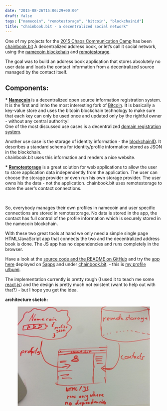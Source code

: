 ```yaml
---
date: "2015-08-26T15:06:29+00:00"
draft: false
tags: ["namecoin", "remotestorage", "bitcoin", "blockchainid"]
title: "chainbook.bit - a decentralized social network"
---
```


<p>One of my projects for the <a href="https://events.ccc.de/camp/2015/wiki/Main_Page">2015 Chaos Communication Camp</a>&nbsp;has been <a href="https://github.com/bumi/chainbook.bit">chainbook.bit</a>&nbsp;A decentralized address book, or let’s call it social network, using the <a href="http://namecoin.info">namecoin blockchain</a> and <a href="http://remotestorage.io">remotestorage</a>.</p><p>The goal was to build an address book application that stores absolutely no user data and loads the contact information from a decentralized source managed by the contact itself.</p><h2>Components:</h2><p><b>*&nbsp;<a href="http://namecoin.org">Namecoin</a> </b>is a decentralized open source information registration system. It is the first and imho the most interesting fork of <a href="https://bitcoin.org">Bitcoin</a>. It is basically a key-value store and uses the bitcoin blockchain technology to make sure that each key can only be used once and updated only by the rightful owner - without any central authority!<br>One of the most discussed use cases is a decentralized <a href="https://bit.namecoin.info/">domain registration system</a>. &nbsp;</p><p>Another use case is the storage of identity information - the <a href="https://github.com/blockstack/blockstack/wiki/Blockchain-ID">blockchainID</a>. It describes a standard schema for identity/profile information stored as JSON in the blockchain.&nbsp;<br>chainbook.bit uses this information and renders a nice website.&nbsp;</p><p><b>*&nbsp;<a href="http://remotestorage.io/">Remotestorage</a></b> is a great solution for web applications to allow the user to store application data independently from the application. The user can choose the storage provider or even run his own storage provider. The user owns his the data - not the application. chainbook.bit uses remotestorage to store the user’s contact connections.&nbsp;</p><p><br></p><p>So, everybody manages their own profiles in namecoin and user specific connections are stored in remotestorage. No data is stored in the app, the contact has full control of the profile information which is securely stored in the namecoin blockchain.&nbsp;</p><p>With these two great tools at hand we only need a simple single page HTML/JavaScript app that connects the two and the decentralized address book is done. The JS app has no dependencies and runs completely in the browser.</p><p>Have a look at the <a href="https://github.com/bumi/chainbook.bit">source code and the README on GitHub</a>&nbsp;and try the <a href="https://chainbook.5apps.com/">app here</a>&nbsp;deployed on <a href="http://5apps.com">5apps</a>&nbsp;and under <a href="http://chainbook.bit">chainbook.bit</a>. - this is <a href="https://chainbook.5apps.com/bumi">my profile u/bumi</a>.&nbsp;</p><p>The implementation currently is pretty rough (I used it to teach me some <a href="https://facebook.github.io/react/">react.js</a>) and the design is pretty much not existent (want to help out with that?) - but I hope you get the idea.&nbsp;</p><p><b>architecture sketch:</b></p><figure data-orig-width="3264" data-orig-height="2448" class="tmblr-full"><img src="/img/2015-08-26-chainbookbit---a-decentralized-social-network/0a77123f89feb5490007a692bfe2f89098a657d10bc8f44d4f84b7ed2fa68e8e.jpg" alt="image" data-orig-width="3264" data-orig-height="2448"></figure>